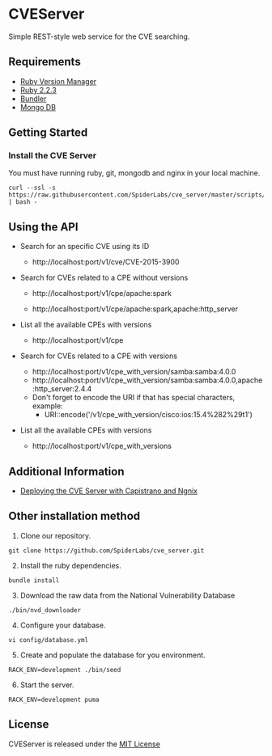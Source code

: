 # CVEServer

Simple REST-style web service for the CVE searching.

## Requirements

  * [Ruby Version Manager](https://rvm.io)
  * [Ruby 2.2.3](https://www.ruby-lang.org)
  * [Bundler](http://bundler.io)
  * [Mongo DB](https://www.mongodb.org)

## Getting Started

### Install the CVE Server

You must have running ruby, git, mongodb and nginx in your local machine.

```
curl --ssl -s https://raw.githubusercontent.com/SpiderLabs/cve_server/master/scripts/install.sh | bash -
```

## Using the API

* Search for an specific CVE using its ID

  * http://localhost:port/v1/cve/CVE-2015-3900

* Search for CVEs related to a CPE without versions

  * http://localhost:port/v1/cpe/apache:spark

  * http://localhost:port/v1/cpe/apache:spark,apache:http_server

* List all the available CPEs with versions

  * http://localhost:port/v1/cpe

* Search for CVEs related to a CPE with versions

  * http://localhost:port/v1/cpe_with_version/samba:samba:4.0.0
  * http://localhost:port/v1/cpe_with_version/samba:samba:4.0.0,apache:http_server:2.4.4
  * Don't forget to encode the URI if that has special characters, example:
    * URI::encode('/v1/cpe_with_version/cisco:ios:15.4%282%29t1')

* List all the available CPEs with versions

  * http://localhost:port/v1/cpe_with_versions

## Additional Information

  * [Deploying the CVE Server with Capistrano and Ngnix](https://github.com/SpiderLabs/cve_server/wiki/Deploying-the-CVE-Server-with-Capistrano-and-Ngnix)

## Other installation method

  1. Clone our repository.

    git clone https://github.com/SpiderLabs/cve_server.git

  2. Install the ruby dependencies.

    bundle install

  3. Download the raw data from the National Vulnerability Database

    ./bin/nvd_downloader

  4. Configure your database.

    vi config/database.yml

  5. Create and populate the database for you environment.

    RACK_ENV=development ./bin/seed

  6. Start the server.

    RACK_ENV=development puma

## License
  CVEServer is released under the [MIT License](http://www.opensource.org/licenses/MIT)
